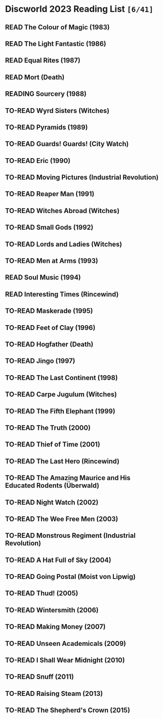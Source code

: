 

# Discworld 2023 Reading List <code>[6/41]</code>


## READ The Colour of Magic (1983)


## READ The Light Fantastic (1986)


## READ Equal Rites (1987)


## READ Mort (Death)


## READING Sourcery (1988)


## TO-READ Wyrd Sisters (Witches)


## TO-READ Pyramids (1989)


## TO-READ Guards! Guards! (City Watch)


## TO-READ Eric (1990)


## TO-READ Moving Pictures (Industrial Revolution)


## TO-READ Reaper Man (1991)


## TO-READ Witches Abroad (Witches)


## TO-READ Small Gods (1992)


## TO-READ Lords and Ladies (Witches)


## TO-READ Men at Arms (1993)


## READ Soul Music (1994)


## READ Interesting Times (Rincewind)


## TO-READ Maskerade (1995)


## TO-READ Feet of Clay (1996)


## TO-READ Hogfather (Death)


## TO-READ Jingo (1997)


## TO-READ The Last Continent (1998)


## TO-READ Carpe Jugulum (Witches)


## TO-READ The Fifth Elephant (1999)


## TO-READ The Truth (2000)


## TO-READ Thief of Time (2001)


## TO-READ The Last Hero (Rincewind)


## TO-READ The Amazing Maurice and His Educated Rodents (Überwald)


## TO-READ Night Watch (2002)


## TO-READ The Wee Free Men (2003)


## TO-READ Monstrous Regiment (Industrial Revolution)


## TO-READ A Hat Full of Sky (2004)


## TO-READ Going Postal (Moist von Lipwig)


## TO-READ Thud! (2005)


## TO-READ Wintersmith (2006)


## TO-READ Making Money (2007)


## TO-READ Unseen Academicals (2009)


## TO-READ I Shall Wear Midnight (2010)


## TO-READ Snuff (2011)


## TO-READ Raising Steam (2013)


## TO-READ The Shepherd's Crown (2015)


